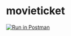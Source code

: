 # movieticket
[![Run in Postman](https://run.pstmn.io/button.svg)](https://app.getpostman.com/run-collection/18148461-56195125-31bf-476e-9648-9d64e31f1fce?action=collection%2Ffork&source=rip_markdown&collection-url=entityId%3D18148461-56195125-31bf-476e-9648-9d64e31f1fce%26entityType%3Dcollection%26workspaceId%3D463cae28-1f5f-4bc1-9328-b772e31a6180)
